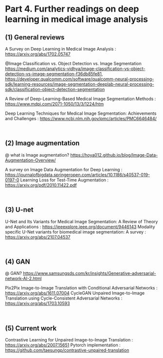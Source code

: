 # Part 4. Further readings on deep learning in medical image analysis
## (1) General reviews
A Survey on Deep Learning in Medical Image Analysis : https://arxiv.org/abs/1702.05747

@Image Classification vs. Object Detection vs. Image Segmentation https://medium.com/analytics-vidhya/image-classification-vs-object-detection-vs-image-segmentation-f36db85fe81, https://developer.qualcomm.com/software/qualcomm-neural-processing-sdk/learning-resources/image-segmentation-deeplab-neural-processing-sdk/classification-object-detection-segmentation

A Review of Deep-Learning-Based Medical Image Segmentation Methods : https://www.mdpi.com/2071-1050/13/3/1224/htm

Deep Learning Techniques for Medical Image Segmentation: Achievements and Challenges : https://www.ncbi.nlm.nih.gov/pmc/articles/PMC6646484/

​
## (2) Image augmentation
@ what is Image augmentation? https://hoya012.github.io/blog/Image-Data-Augmentation-Overview/

A survey on Image Data Augmentation for Deep Learning : https://journalofbigdata.springeropen.com/articles/10.1186/s40537-019-0197-0
Learning Loss for Test-Time Augmentation : https://arxiv.org/pdf/2010.11422.pdf

​
## (3) U-net
U-Net and Its Variants for Medical Image Segmentation: A Review of Theory and Applications : https://ieeexplore.ieee.org/document/9446143
Modality specific U-Net variants for biomedical image segmentation: A survey : https://arxiv.org/abs/2107.04537

​
## (4) GAN
@ GAN? https://www.samsungsds.com/kr/insights/Generative-adversarial-network-AI-2.html

Pix2Pix
Image-to-Image Translation with Conditional Adversarial Networks : https://arxiv.org/abs/1611.07004
CycleGAN
Unpaired Image-to-Image Translation using Cycle-Consistent Adversarial Networks : https://arxiv.org/abs/1703.10593

​
## (5) Current work
Contrastive Learning for Unpaired Image-to-Image Translation : https://arxiv.org/abs/2007.15651
Pytorch implementation : https://github.com/taesungp/contrastive-unpaired-translation

